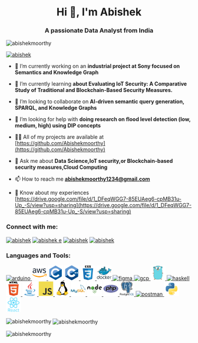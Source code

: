 <h1 align="center">Hi 👋, I'm Abishek</h1>
<h3 align="center">A passionate Data Analyst from India</h3>

<p align="left"> <img src="https://komarev.com/ghpvc/?username=abishekmoorthy&label=Profile%20views&color=0e75b6&style=flat" alt="abishekmoorthy" /> </p>

<p align="left"> <a href="https://twitter.com/abishek" target="blank"><img src="https://img.shields.io/twitter/follow/abishek?logo=twitter&style=for-the-badge" alt="abishek" /></a> </p>

- 🔭 I’m currently working on an **industrial project at Sony focused on Semantics and Knowledge Graph**

- 🌱 I’m currently learning **about Evaluating IoT Security: A Comparative Study of Traditional and Blockchain-Based Security Measures.**

- 👯 I’m looking to collaborate on **AI-driven semantic query generation, SPARQL, and Knowledge Graphs**

- 🤝 I’m looking for help with **doing research on flood level detection (low, medium, high) using DIP concepts**

- 👨‍💻 All of my projects are available at [https://github.com/Abishekmoorthy](https://github.com/Abishekmoorthy)

- 💬 Ask me about **Data Science,IoT security,or Blockchain-based security measures,Cloud Computing**

- 📫 How to reach me **abishekmoorthy1234@gmail.com**

- 📄 Know about my experiences [https://drive.google.com/file/d/1_DFeqWGG7-85EUAeg6-cpMB31u-Up_-S/view?usp=sharing](https://drive.google.com/file/d/1_DFeqWGG7-85EUAeg6-cpMB31u-Up_-S/view?usp=sharing)

<h3 align="left">Connect with me:</h3>
<p align="left">
<a href="https://twitter.com/abishek" target="blank"><img align="center" src="https://raw.githubusercontent.com/rahuldkjain/github-profile-readme-generator/master/src/images/icons/Social/twitter.svg" alt="abishek" height="30" width="40" /></a>
<a href="https://linkedin.com/in/abishek e" target="blank"><img align="center" src="https://raw.githubusercontent.com/rahuldkjain/github-profile-readme-generator/master/src/images/icons/Social/linked-in-alt.svg" alt="abishek e" height="30" width="40" /></a>
<a href="https://www.codechef.com/users/abishek" target="blank"><img align="center" src="https://cdn.jsdelivr.net/npm/simple-icons@3.1.0/icons/codechef.svg" alt="abishek" height="30" width="40" /></a>
<a href="https://www.leetcode.com/abishek" target="blank"><img align="center" src="https://raw.githubusercontent.com/rahuldkjain/github-profile-readme-generator/master/src/images/icons/Social/leet-code.svg" alt="abishek" height="30" width="40" /></a>
</p>

<h3 align="left">Languages and Tools:</h3>
<p align="left"> <a href="https://www.arduino.cc/" target="_blank" rel="noreferrer"> <img src="https://cdn.worldvectorlogo.com/logos/arduino-1.svg" alt="arduino" width="40" height="40"/> </a> <a href="https://aws.amazon.com" target="_blank" rel="noreferrer"> <img src="https://raw.githubusercontent.com/devicons/devicon/master/icons/amazonwebservices/amazonwebservices-original-wordmark.svg" alt="aws" width="40" height="40"/> </a> <a href="https://www.cprogramming.com/" target="_blank" rel="noreferrer"> <img src="https://raw.githubusercontent.com/devicons/devicon/master/icons/c/c-original.svg" alt="c" width="40" height="40"/> </a> <a href="https://www.w3schools.com/cpp/" target="_blank" rel="noreferrer"> <img src="https://raw.githubusercontent.com/devicons/devicon/master/icons/cplusplus/cplusplus-original.svg" alt="cplusplus" width="40" height="40"/> </a> <a href="https://www.w3schools.com/css/" target="_blank" rel="noreferrer"> <img src="https://raw.githubusercontent.com/devicons/devicon/master/icons/css3/css3-original-wordmark.svg" alt="css3" width="40" height="40"/> </a> <a href="https://www.docker.com/" target="_blank" rel="noreferrer"> <img src="https://raw.githubusercontent.com/devicons/devicon/master/icons/docker/docker-original-wordmark.svg" alt="docker" width="40" height="40"/> </a> <a href="https://www.figma.com/" target="_blank" rel="noreferrer"> <img src="https://www.vectorlogo.zone/logos/figma/figma-icon.svg" alt="figma" width="40" height="40"/> </a> <a href="https://cloud.google.com" target="_blank" rel="noreferrer"> <img src="https://www.vectorlogo.zone/logos/google_cloud/google_cloud-icon.svg" alt="gcp" width="40" height="40"/> </a> <a href="https://golang.org" target="_blank" rel="noreferrer"> <img src="https://raw.githubusercontent.com/devicons/devicon/master/icons/go/go-original.svg" alt="go" width="40" height="40"/> </a> <a href="https://www.haskell.org/" target="_blank" rel="noreferrer"> <img src="https://upload.wikimedia.org/wikipedia/commons/1/1c/Haskell-Logo.svg" alt="haskell" width="40" height="40"/> </a> <a href="https://www.w3.org/html/" target="_blank" rel="noreferrer"> <img src="https://raw.githubusercontent.com/devicons/devicon/master/icons/html5/html5-original-wordmark.svg" alt="html5" width="40" height="40"/> </a> <a href="https://www.java.com" target="_blank" rel="noreferrer"> <img src="https://raw.githubusercontent.com/devicons/devicon/master/icons/java/java-original.svg" alt="java" width="40" height="40"/> </a> <a href="https://developer.mozilla.org/en-US/docs/Web/JavaScript" target="_blank" rel="noreferrer"> <img src="https://raw.githubusercontent.com/devicons/devicon/master/icons/javascript/javascript-original.svg" alt="javascript" width="40" height="40"/> </a> <a href="https://www.linux.org/" target="_blank" rel="noreferrer"> <img src="https://raw.githubusercontent.com/devicons/devicon/master/icons/linux/linux-original.svg" alt="linux" width="40" height="40"/> </a> <a href="https://www.mysql.com/" target="_blank" rel="noreferrer"> <img src="https://raw.githubusercontent.com/devicons/devicon/master/icons/mysql/mysql-original-wordmark.svg" alt="mysql" width="40" height="40"/> </a> <a href="https://nodejs.org" target="_blank" rel="noreferrer"> <img src="https://raw.githubusercontent.com/devicons/devicon/master/icons/nodejs/nodejs-original-wordmark.svg" alt="nodejs" width="40" height="40"/> </a> <a href="https://www.php.net" target="_blank" rel="noreferrer"> <img src="https://raw.githubusercontent.com/devicons/devicon/master/icons/php/php-original.svg" alt="php" width="40" height="40"/> </a> <a href="https://www.postgresql.org" target="_blank" rel="noreferrer"> <img src="https://raw.githubusercontent.com/devicons/devicon/master/icons/postgresql/postgresql-original-wordmark.svg" alt="postgresql" width="40" height="40"/> </a> <a href="https://postman.com" target="_blank" rel="noreferrer"> <img src="https://www.vectorlogo.zone/logos/getpostman/getpostman-icon.svg" alt="postman" width="40" height="40"/> </a> <a href="https://www.python.org" target="_blank" rel="noreferrer"> <img src="https://raw.githubusercontent.com/devicons/devicon/master/icons/python/python-original.svg" alt="python" width="40" height="40"/> </a> <a href="https://reactjs.org/" target="_blank" rel="noreferrer"> <img src="https://raw.githubusercontent.com/devicons/devicon/master/icons/react/react-original-wordmark.svg" alt="react" width="40" height="40"/> </a> </p>

<p><img align="left" src="https://github-readme-stats.vercel.app/api/top-langs?username=abishekmoorthy&show_icons=true&locale=en&layout=compact" alt="abishekmoorthy" /></p>

<p>&nbsp;<img align="center" src="https://github-readme-stats.vercel.app/api?username=abishekmoorthy&show_icons=true&locale=en" alt="abishekmoorthy" /></p>

<p><img align="center" src="https://github-readme-streak-stats.herokuapp.com/?user=abishekmoorthy&" alt="abishekmoorthy" /></p>
